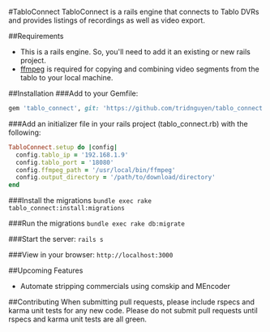 #TabloConnect
TabloConnect is a rails engine that connects to Tablo DVRs and provides listings of recordings as well as video export.

##Requirements
* This is a rails engine.  So, you'll need to add it an existing or new rails project.
* [ffmpeg](https://www.ffmpeg.org/) is required for copying and combining video segments from the tablo to your local machine.

##Installation
###Add to your Gemfile:

```ruby
gem 'tablo_connect', git: 'https://github.com/tridnguyen/tablo_connect.git', branch: 'master'
```

###Add an initializer file in your rails project (tablo_connect.rb) with the following:

```ruby
TabloConnect.setup do |config|
  config.tablo_ip = '192.168.1.9'
  config.tablo_port = '18080'
  config.ffmpeg_path = '/usr/local/bin/ffmpeg'
  config.output_directory = '/path/to/download/directory'
end
```

###Install the migrations
```bundle exec rake tablo_connect:install:migrations```

###Run the migrations
```bundle exec rake db:migrate```

###Start the server:
```rails s```

###View in your browser:
```http://localhost:3000```

##Upcoming Features
* Automate stripping commercials using comskip and MEncoder

##Contributing
When submitting pull requests, please include rspecs and karma unit tests for any new code.  Please do not submit pull requests
until rspecs and karma unit tests are all green.